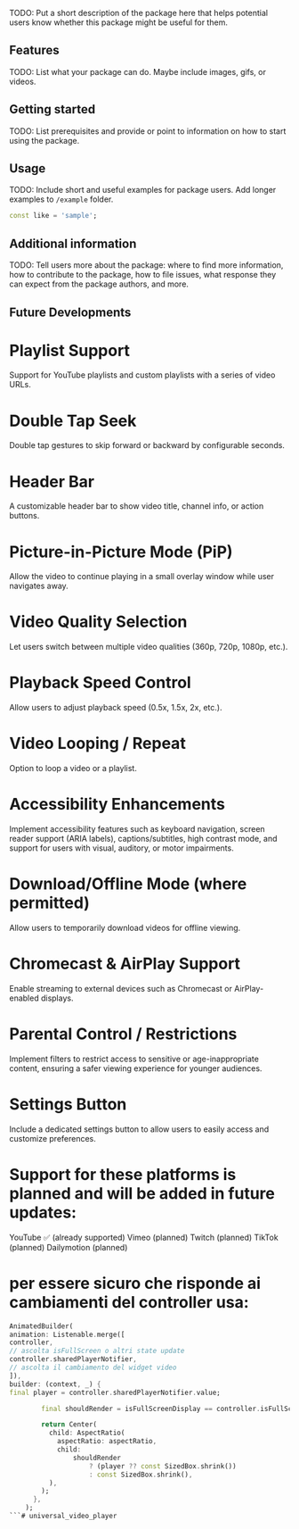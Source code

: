 <!--
This README describes the package. If you publish this package to pub.dev,
this README's contents appear on the landing page for your package.

For information about how to write a good package README, see the guide for
[writing package pages](https://dart.dev/tools/pub/writing-package-pages).

For general information about developing packages, see the Dart guide for
[creating packages](https://dart.dev/guides/libraries/create-packages)
and the Flutter guide for
[developing packages and plugins](https://flutter.dev/to/develop-packages).
-->

TODO: Put a short description of the package here that helps potential users
know whether this package might be useful for them.

## Features

TODO: List what your package can do. Maybe include images, gifs, or videos.

## Getting started

TODO: List prerequisites and provide or point to information on how to
start using the package.

## Usage

TODO: Include short and useful examples for package users. Add longer examples
to `/example` folder.

```dart
const like = 'sample';
```

## Additional information

TODO: Tell users more about the package: where to find more information, how to
contribute to the package, how to file issues, what response they can expect
from the package authors, and more.

## Future Developments
# Playlist Support
Support for YouTube playlists and custom playlists with a series of video URLs.

# Double Tap Seek
Double tap gestures to skip forward or backward by configurable seconds.

# Header Bar
A customizable header bar to show video title, channel info, or action buttons.

# Picture-in-Picture Mode (PiP)
Allow the video to continue playing in a small overlay window while user navigates away.

# Video Quality Selection
Let users switch between multiple video qualities (360p, 720p, 1080p, etc.).

# Playback Speed Control
Allow users to adjust playback speed (0.5x, 1.5x, 2x, etc.).

# Video Looping / Repeat
Option to loop a video or a playlist.

# Accessibility Enhancements
Implement accessibility features such as keyboard navigation, screen reader support (ARIA labels), captions/subtitles, high contrast mode, and support for users with visual, auditory, or motor impairments.

# Download/Offline Mode (where permitted)
Allow users to temporarily download videos for offline viewing.

# Chromecast & AirPlay Support
Enable streaming to external devices such as Chromecast or AirPlay-enabled displays.

# Parental Control / Restrictions
Implement filters to restrict access to sensitive or age-inappropriate content, ensuring a safer viewing experience for younger audiences.

# Settings Button
Include a dedicated settings button to allow users to easily access and customize preferences.

# Support for these platforms is planned and will be added in future updates:

YouTube ✅ (already supported)
Vimeo (planned)
Twitch (planned)
TikTok (planned)
Dailymotion (planned)

# per essere sicuro che risponde ai cambiamenti del controller usa:
```dart
AnimatedBuilder(
animation: Listenable.merge([
controller,
// ascolta isFullScreen o altri state update
controller.sharedPlayerNotifier,
// ascolta il cambiamento del widget video
]),
builder: (context, _) {
final player = controller.sharedPlayerNotifier.value;

        final shouldRender = isFullScreenDisplay == controller.isFullScreen;

        return Center(
          child: AspectRatio(
            aspectRatio: aspectRatio,
            child:
                shouldRender
                    ? (player ?? const SizedBox.shrink())
                    : const SizedBox.shrink(),
          ),
        );
      },
    );
```# universal_video_player
